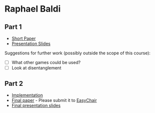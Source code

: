 # Raphael Baldi

## Part 1

- [Short Paper](baldi-proposal.pdf)
- [Presentation Slides](baldi-proposal-slides.pdf)

Suggestions for further work (possibly outside the scope of this course):

- [ ] What other games could be used?
- [ ] Look at disentanglement

## Part 2

- [Implementation](https://github.com/raphaelbaldi/latplan-ale)
- [Final paper](baldi-paper.pdf) - Please submit it to [EasyChair](https://easychair.org/conferences/?conf=ap2018)
- [Final presentation slides](baldi-final-presentation-slides.pdf)
